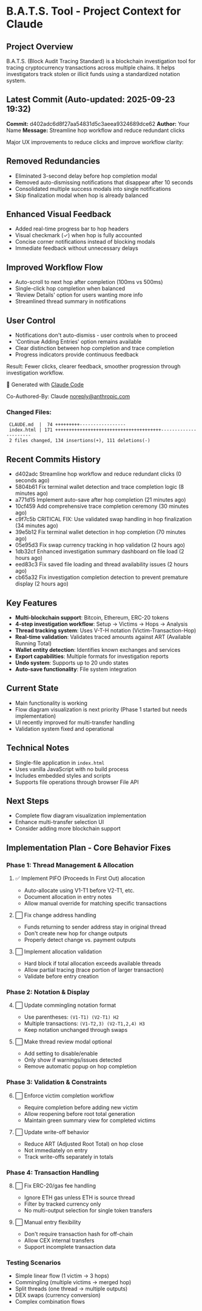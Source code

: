 # B.A.T.S. Tool - Project Context for Claude

## Project Overview
B.A.T.S. (Block Audit Tracing Standard) is a blockchain investigation tool for tracing cryptocurrency transactions across multiple chains. It helps investigators track stolen or illicit funds using a standardized notation system.

## Latest Commit (Auto-updated: 2025-09-23 19:32)

**Commit:** d402adc6d8f27aa54831d5c3aeea9324689dce62
**Author:** Your Name
**Message:** Streamline hop workflow and reduce redundant clicks

Major UX improvements to reduce clicks and improve workflow clarity:

## Removed Redundancies
- Eliminated 3-second delay before hop completion modal
- Removed auto-dismissing notifications that disappear after 10 seconds
- Consolidated multiple success modals into single notifications
- Skip finalization modal when hop is already balanced

## Enhanced Visual Feedback
- Added real-time progress bar to hop headers
- Visual checkmark (✓) when hop is fully accounted
- Concise corner notifications instead of blocking modals
- Immediate feedback without unnecessary delays

## Improved Workflow Flow
- Auto-scroll to next hop after completion (100ms vs 500ms)
- Single-click hop completion when balanced
- 'Review Details' option for users wanting more info
- Streamlined thread summary in notifications

## User Control
- Notifications don't auto-dismiss - user controls when to proceed
- 'Continue Adding Entries' option remains available
- Clear distinction between hop completion and trace completion
- Progress indicators provide continuous feedback

Result: Fewer clicks, clearer feedback, smoother progression through investigation workflow.

🤖 Generated with [Claude Code](https://claude.ai/code)

Co-Authored-By: Claude <noreply@anthropic.com>

### Changed Files:
```
 CLAUDE.md  |  74 +++++++++-----------------
 index.html | 171 +++++++++++++++++++++++++++++++++++++++----------------------
 2 files changed, 134 insertions(+), 111 deletions(-)
```

## Recent Commits History

- d402adc Streamline hop workflow and reduce redundant clicks (0 seconds ago)
- 5804b61 Fix terminal wallet detection and trace completion logic (8 minutes ago)
- a771d15 Implement auto-save after hop completion (21 minutes ago)
- 10cf459 Add comprehensive trace completion ceremony (30 minutes ago)
- c9f7c5b CRITICAL FIX: Use validated swap handling in hop finalization (34 minutes ago)
- 39e5b12 Fix terminal wallet detection in hop completion (70 minutes ago)
- 05e95d3 Fix swap currency tracking in hop validation (2 hours ago)
- 1db32cf Enhanced investigation summary dashboard on file load (2 hours ago)
- eed83c3 Fix saved file loading and thread availability issues (2 hours ago)
- cb65a32 Fix investigation completion detection to prevent premature display (2 hours ago)

## Key Features
- **Multi-blockchain support**: Bitcoin, Ethereum, ERC-20 tokens
- **4-step investigation workflow**: Setup → Victims → Hops → Analysis
- **Thread tracking system**: Uses V-T-H notation (Victim-Transaction-Hop)
- **Real-time validation**: Validates traced amounts against ART (Available Running Total)
- **Wallet entity detection**: Identifies known exchanges and services
- **Export capabilities**: Multiple formats for investigation reports
- **Undo system**: Supports up to 20 undo states
- **Auto-save functionality**: File system integration

## Current State
- Main functionality is working
- Flow diagram visualization is next priority (Phase 1 started but needs implementation)
- UI recently improved for multi-transfer handling
- Validation system fixed and operational

## Technical Notes
- Single-file application in `index.html`
- Uses vanilla JavaScript with no build process
- Includes embedded styles and scripts
- Supports file operations through browser File API

## Next Steps
- Complete flow diagram visualization implementation
- Enhance multi-transfer selection UI
- Consider adding more blockchain support

## Implementation Plan - Core Behavior Fixes

### Phase 1: Thread Management & Allocation
1. ✅ Implement PIFO (Proceeds In First Out) allocation
   - Auto-allocate using V1-T1 before V2-T1, etc.
   - Document allocation in entry notes
   - Allow manual override for matching specific transactions

2. ⬜ Fix change address handling
   - Funds returning to sender address stay in original thread
   - Don't create new hop for change outputs
   - Properly detect change vs. payment outputs

3. ⬜ Implement allocation validation
   - Hard block if total allocation exceeds available threads
   - Allow partial tracing (trace portion of larger transaction)
   - Validate before entry creation

### Phase 2: Notation & Display
4. ⬜ Update commingling notation format
   - Use parentheses: `(V1-T1) (V2-T1) H2`
   - Multiple transactions: `(V1-T2,3) (V2-T1,2,4) H3`
   - Keep notation unchanged through swaps

5. ⬜ Make thread review modal optional
   - Add setting to disable/enable
   - Only show if warnings/issues detected
   - Remove automatic popup on hop completion

### Phase 3: Validation & Constraints
6. ⬜ Enforce victim completion workflow
   - Require completion before adding new victim
   - Allow reopening before root total generation
   - Maintain green summary view for completed victims

7. ⬜ Update write-off behavior
   - Reduce ART (Adjusted Root Total) on hop close
   - Not immediately on entry
   - Track write-offs separately in totals

### Phase 4: Transaction Handling
8. ⬜ Fix ERC-20/gas fee handling
   - Ignore ETH gas unless ETH is source thread
   - Filter by tracked currency only
   - No multi-output selection for single token transfers

9. ⬜ Manual entry flexibility
   - Don't require transaction hash for off-chain
   - Allow CEX internal transfers
   - Support incomplete transaction data

### Testing Scenarios
- Simple linear flow (1 victim → 3 hops)
- Commingling (multiple victims → merged hop)
- Split threads (one thread → multiple outputs)
- DEX swaps (currency conversion)
- Complex combination flows
